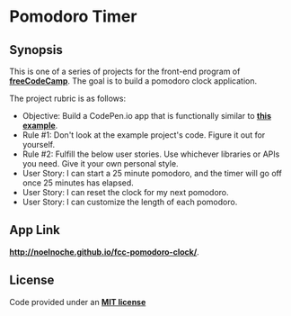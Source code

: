 Pomodoro Timer
===

Synopsis
---
This is one of a series of projects for the front-end program of **[freeCodeCamp](http://www.freecodecamp.com/)**. The goal is to build a pomodoro
clock application.

The project rubric is as follows:

+ Objective: Build a CodePen.io app that is functionally similar to **[this example](http://codepen.io/FreeCodeCamp/full/VemPZX)**.
+ Rule #1: Don't look at the example project's code. Figure it out for yourself.
+ Rule #2: Fulfill the below user stories. Use whichever libraries or APIs you need. Give it your own personal style.
+ User Story: I can start a 25 minute pomodoro, and the timer will go off once 25 minutes has elapsed.
+ User Story: I can reset the clock for my next pomodoro.
+ User Story: I can customize the length of each pomodoro.


App Link
---
**<http://noelnoche.github.io/fcc-pomodoro-clock/>**.


License
---
Code provided under an **[MIT license](https://github.com/noelnoche/fcc-pomodoro-clock/blob/gh-pages/LICENSE.md)**
